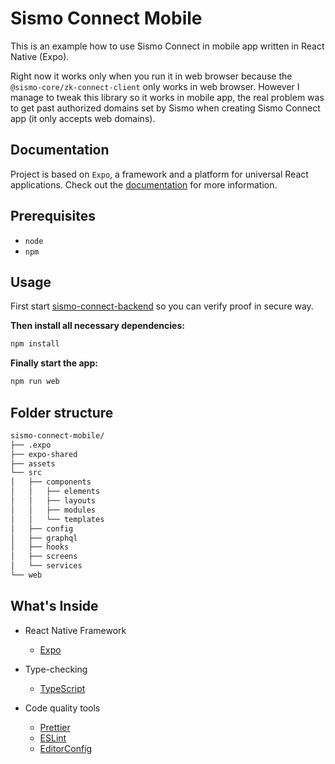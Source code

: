 # Sismo Connect Mobile

This is an example how to use Sismo Connect in mobile app written in React Native (Expo).

Right now it works only when you run it in web browser because the `@sismo-core/zk-connect-client` only works in web browser. However I manage to tweak this library so it works in mobile app, the real problem was to get past authorized domains set by Sismo when creating Sismo Connect app (it only accepts web domains).

## Documentation

Project is based on `Expo`, a framework and a platform for universal React applications. Check out the [documentation](https://docs.expo.dev/) for more information.

## Prerequisites

- `node`
- `npm`

## Usage

First start [sismo-connect-backend](https://github.com/AdamSchinzel/sismo-connect-backend) so you can verify proof in secure way.

**Then install all necessary dependencies:**

```sh
npm install
```

**Finally start the app:**

```sh
npm run web
```

## Folder structure

```bash
sismo-connect-mobile/
├── .expo
├── expo-shared
├── assets
└── src
│   ├── components
│   │   ├── elements
│   │   ├── layouts
│   │   ├── modules
│   │   └── templates
│   ├── config
│   ├── graphql
│   ├── hooks
│   ├── screens
│   └── services
└── web
```

## What's Inside

- React Native Framework

  - [Expo](https://expo.dev/)

- Type-checking

  - [TypeScript](https://www.typescriptlang.org/docs/home.html)

- Code quality tools

  - [Prettier](https://prettier.io/)
  - [ESLint](https://eslint.org/)
  - [EditorConfig](https://editorconfig.org/)
